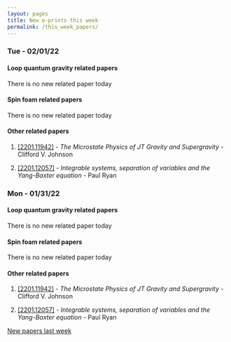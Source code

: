 ```yaml
---
layout: pages
title: New e-prints this week
permalink: /this_week_papers/
---
```




### Tue - 02/01/22

#### Loop quantum gravity related papers

There is no new related paper today 

#### Spin foam related papers

There is no new related paper today 



#### Other related papers

1. [[2201.11942]](https://arxiv.org/abs/2201.11942) - *The Microstate Physics of JT Gravity and Supergravity* - Clifford V. Johnson

1. [[2201.12057]](https://arxiv.org/abs/2201.12057) - *Integrable systems, separation of variables and the Yang-Baxter equation* - Paul Ryan



### Mon - 01/31/22

#### Loop quantum gravity related papers

There is no new related paper today 

#### Spin foam related papers

There is no new related paper today 



#### Other related papers

1. [[2201.11942]](https://arxiv.org/abs/2201.11942) - *The Microstate Physics of JT Gravity and Supergravity* - Clifford V. Johnson

1. [[2201.12057]](https://arxiv.org/abs/2201.12057) - *Integrable systems, separation of variables and the Yang-Baxter equation* - Paul Ryan






[New papers last week]({{site.url}}/archived/weekly/pre-prints/2022/01/31/archived_weekly_papers.html)